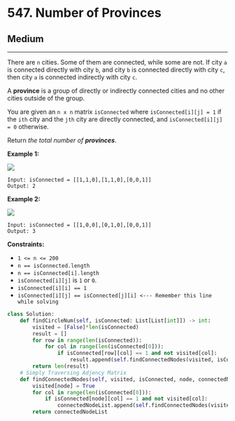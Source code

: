 # 547. Number of Provinces

## Medium

***

There are `n` cities. Some of them are connected, while some are not. If city `a` is connected directly with city `b`, and city `b` is connected directly with city `c`, then city `a` is connected indirectly with city `c`.

A **province** is a group of directly or indirectly connected cities and no other cities outside of the group.

You are given an `n x n` matrix `isConnected` where `isConnected[i][j] = 1` if the `ith` city and the `jth` city are directly connected, and `isConnected[i][j] = 0` otherwise.

Return _the total number of **provinces**_.

&#x20;

**Example 1:**

![](https://assets.leetcode.com/uploads/2020/12/24/graph1.jpg)

```
Input: isConnected = [[1,1,0],[1,1,0],[0,0,1]]
Output: 2
```

**Example 2:**

![](https://assets.leetcode.com/uploads/2020/12/24/graph2.jpg)

```
Input: isConnected = [[1,0,0],[0,1,0],[0,0,1]]
Output: 3
```

&#x20;

**Constraints:**

* `1 <= n <= 200`
* `n == isConnected.length`
* `n == isConnected[i].length`
* `isConnected[i][j]` is `1` or `0`.
* `isConnected[i][i] == 1`
* `isConnected[i][j] == isConnected[j][i] <--- Remember this line while solving`

```python
class Solution:
    def findCircleNum(self, isConnected: List[List[int]]) -> int:
        visited = [False]*len(isConnected)
        result = []
        for row in range(len(isConnected)):
            for col in range(len(isConnected[0])):
                if isConnected[row][col] == 1 and not visited[col]:
                    result.append(self.findConnectedNodes(visited, isConnected, col))
        return len(result)
    # Simply Traversing Adjency Matrix
    def findConnectedNodes(self, visited, isConnected, node, connectedNodeList=[]):
        visited[node] = True
        for col in range(len(isConnected[0])):
            if isConnected[node][col] == 1 and not visited[col]:
                connectedNodeList.append(self.findConnectedNodes(visited, isConnected, col))
        return connectedNodeList
```

